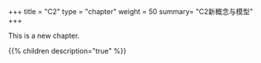 +++
title = "C2"
type = "chapter"
weight = 50
summary= "C2新概念与模型"
+++

This is a new chapter.

{{% children description="true" %}}


